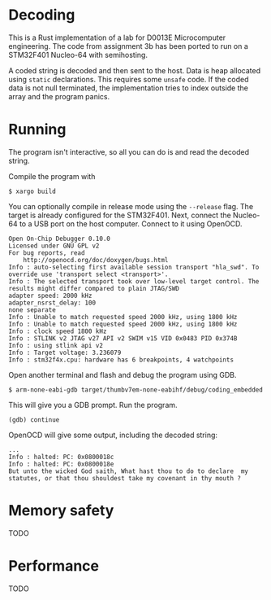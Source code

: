 # Decoding
This is a Rust implementation of a lab for D0013E Microcomputer engineering. The code from assignment 3b has been ported to run on a STM32F401 Nucleo-64 with semihosting.

A coded string is decoded and then sent to the host. Data is heap allocated using `static` declarations. This requires some `unsafe` code. If the coded data is not null terminated, the implementation tries to index outside the array and the program panics.

# Running
The program isn't interactive, so all you can do is and read the decoded string.

Compile the program with

```$ xargo build```

You can optionally compile in release mode using the `--release` flag. The target is already configured for the STM32F401. Next, connect the Nucleo-64 to a USB port on the host computer. Connect to it using OpenOCD.

```$ openocd -f interface/stlink-v2-1.cfg -f target/stm32f4x.cfg
Open On-Chip Debugger 0.10.0
Licensed under GNU GPL v2
For bug reports, read
	http://openocd.org/doc/doxygen/bugs.html
Info : auto-selecting first available session transport "hla_swd". To override use 'transport select <transport>'.
Info : The selected transport took over low-level target control. The results might differ compared to plain JTAG/SWD
adapter speed: 2000 kHz
adapter_nsrst_delay: 100
none separate
Info : Unable to match requested speed 2000 kHz, using 1800 kHz
Info : Unable to match requested speed 2000 kHz, using 1800 kHz
Info : clock speed 1800 kHz
Info : STLINK v2 JTAG v27 API v2 SWIM v15 VID 0x0483 PID 0x374B
Info : using stlink api v2
Info : Target voltage: 3.236079
Info : stm32f4x.cpu: hardware has 6 breakpoints, 4 watchpoints
```

Open another terminal and flash and debug the program using GDB.

```$ arm-none-eabi-gdb target/thumbv7em-none-eabihf/debug/coding_embedded```

This will give you a GDB prompt. Run the program.

```(gdb) continue```

OpenOCD will give some output, including the decoded string:

```
...
Info : halted: PC: 0x0800018c
Info : halted: PC: 0x0800018e
But unto the wicked God saith, What hast thou to do to declare  my statutes, or that thou shouldest take my covenant in thy mouth ?
```

# Memory safety
TODO

# Performance
TODO
